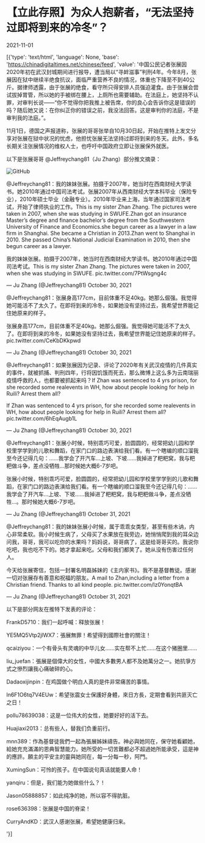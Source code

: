 # 【立此存照】为众人抱薪者，“无法坚持过即将到来的冷冬”？

2021-11-01

[{'type': 'text/html', 'language': None, 'base': 'https://chinadigitaltimes.net/chinese/feed', 'value': '中国公民记者张展因2020年初在武汉封城期间进行报导，遭当局以“寻衅滋事”判刑4年。今年8月，张展因在狱中继续半绝食抗议，面临严重营养不良的情况，体重也下降至不到40公斤。据律师透露，由于张展的绝食，看守所只得安排人员强迫灌食。由于张展会尝试拔掉胃管，所以她的手被绑在腰上，上厕所也需要辅助。在法庭上，她坚持不认罪，对审判长说——“你不觉得你把我推上被告席，你的良心会告诉你这是错误的吗？随后她又说：在你纠正你的错误之前，我没法回答。这是审判你的法庭，不是审判我的法庭。”。



11月1日，德国之声报道称，张展的哥哥张举自10月30日起，开始在推特上发文分享对张展在狱中状况的忧虑，他担忧张展无法坚持过即将到来的冬天。此外，多名长期关注张展情况的维权人士，也呼吁中国政府立即让张展保外就医。

以下是张展哥哥 @Jeffreychang81（Ju Zhang）部分推文摘录：

![GitHub](https://chinadigitaltimes.net/chinese/files/2021/11/image-1635764461920.png)



@Jeffreychang81：我的妹妹张展。拍摄于2007年，她当时在西南财经大学读书。她2010年通过中国司法考试。张展2007年从西南财经大学本科毕业（保险专业），2010年硕士毕业（金融专业）。2010年毕业来上海，当年通过国家司法考试，开始了律师执业的工作。This is my sister Zhan Zhang. The pictures were taken in 2007, when she was studying in SWUFE.Zhan got an insurance Master’s degree and finance bachelor’s degree from the Southwestern University of Finance and Economics.she begun career as a lawyer in a law firm in Shanghai. She became a Christian in 2013.Zhan went to Shanghai in 2010. She passed China’s National Judicial Examination in 2010, then she begun career as a lawyer.





我的妹妹张展。拍摄于2007年，她当时在西南财经大学读书。她2010年通过中国司法考试。This is my sister Zhan Zhang. The pictures were taken in 2007, when she was studying in SWUFE. pic.twitter.com/7PtWsgng4c

&mdash; Ju Zhang (@Jeffreychang81) October 30, 2021





@Jeffreychang81：张展身高177cm，目前体重不足40kg。她那么倔强。我觉得她可能活不了太久了。在即将到来的冷冬，如果她没有坚持过去，我希望世界能记住她原来的样子。





张展身高177cm，目前体重不足40kg。她那么倔强。我觉得她可能活不了太久了。在即将到来的冷冬，如果她没有坚持过去，我希望世界能记住她原来的样子。 pic.twitter.com/CeKbDKkpwd

&mdash; Ju Zhang (@Jeffreychang81) October 30, 2021





@Jeffreychang81：如果张展因为记录、评论了2020年有关武汉疫情的几件真实的事件，就被抓捕、判刑四年，行将因饥饿而死去，那么微博上这么多为云南瑞丽疫情呼救的人，也都要被抓起来吗？If Zhan was sentenced to 4 yrs prison, for she recorded some realevents in WH, how about people looking for help in Ruili? Arrest them all?





If Zhan was sentenced to 4 yrs prison, for she recorded some realevents in WH, how about people looking for help in Ruili? Arrest them all? pic.twitter.com/6hEqAugb1L

&mdash; Ju Zhang (@Jeffreychang81) October 30, 2021





@Jeffreychang81：张展小时候，特别乖巧可爱，脸圆圆的，经常把幼儿园和学校里学学到的儿歌和舞蹈，在家门口的路边表演给我们看。有一个瞎编的顺口溜我至今还记得几句：……我学会了开汽车…上坡、下坡……我掉进了粑粑窝，我与粑粑做斗争，差点没牺牲…那时候她大概6-7岁吧。





张展小时候，特别乖巧可爱，脸圆圆的，经常把幼儿园和学校里学学到的儿歌和舞蹈，在家门口的路边表演给我们看。有一个瞎编的顺口溜我至今还记得几句：……我学会了开汽车…上坡、下坡……我掉进了粑粑窝，我与粑粑做斗争，差点没牺牲…。那时候她大概6-7岁吧。

&mdash; Ju Zhang (@Jeffreychang81) October 31, 2021





@Jeffreychang81：我的妹妹张展小时候，属于乖乖女类型，甚至有些木讷，内心非常柔软。我小时候生病了，父母买了水果放在我旁边，她悄悄爬到我的耳朵边问我，哥哥，我可以吃你的水果吗？妈妈说，哥哥病了，这是给哥哥买的。我说你吃吧，我也吃不下的。她才拿起来吃。父母和我们都笑了。她从没有伤害过任何人。





今天给张展寄信，包括一封署名明磊姊妹的《主内家书》。我不是基督教徒。感谢一切对张展存有善意和祝福的朋友。A mail to Zhan,including a letter from a Christian friend. Thanks to all kind people. pic.twitter.com/lz0YonqtBA

&mdash; Ju Zhang (@Jeffreychang81) October 31, 2021



以下是部分网友在推特下发表的评论：



FrankD5710：我们一起呼喊：释放张展！

YE5MQ5Vtp2jlWX7：張展無罪！希望得到國際社會的關注！

qcaiziyou：一个有骨头有灵魂的中华儿女……实在帮不上忙……在这个猪圈里……

liu_juefan：張展是個偉大的女性，中國大多數男人都不及她萬分之一。她抗爭方式之慘烈讓我心痛破碎的心。

Dadaoxijinpin：在鸡国做个明白人真的是件非常痛苦的事情。

ln6F1O6tq7V4EUw：希望张震女士保護好身體，來日方長，定期會看到共匪灭亡之日！

pollu78639038：这是一位伟大的女性，她要好好的活下去。

Huajiaxi2013：总有些人，替我们负重前行。

mnn389：作為基督徒我們一起為張展姊妹禱告。神必與她同在，保守她看顧她，給她充充滿滿的恩典智慧能力。她所受的一切苦難都必不超過她所能承受，這是神的應許。願主的平安主的靈與她同在，每一分每一秒，阿門。

XumingSun：可怜的孩子。在中国说句真话就能要人命！

yanqiru：但是，我们能为她做些什么？！

Jason05888857：如此纯净的她，所以容不得肮脏。

rose636398：张展是中国的脊梁！

CurryAndKD：武汉人感谢张展，希望她健康归来。

'}]